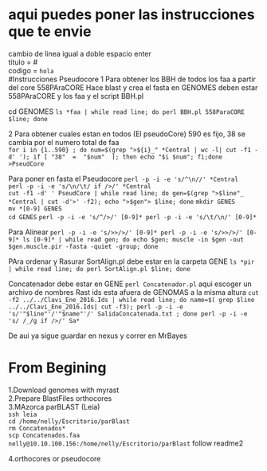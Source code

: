 # aqui puedes poner las instrucciones que te envie  
cambio de linea igual a doble espacio enter   
titulo = #  
codigo = `hola`    
#Instrucciones Pseudocore
1 Para obtener los BBH de todos los faa a partir del core 558PAraCORE
Hace blast y crea el fasta
en GENOMES deben estar 558PAraCORE y los faa y el script BBH.pl
 
cd GENOMES
`ls *faa | while read line; do perl BBH.pl 558ParaCORE $line; done`


2 Para obtener cuales estan en todos (El pseudoCore)
590 es fijo, 38 se cambia por el numero total de faa  
`for i in {1..590} ; do num=$(grep ">${i}_" *Central | wc -l| cut -f1 -d' '); if [ "38"  =  "$num"  ]; then echo "$i $num"; fi;done >PseudCore`

Para poner en fasta el Pseudocore
`perl -p -i -e 's/^\n//' *Central`  
`perl -p -i -e 's/\n/\t/ if />/' *Central`  
`cut -f1 -d' ' PseudCore | while read line; do gen=$(grep ">$line"_ *Central | cut -d'>' -f2); echo ">$gen"> $line; done`
`mkdir GENES`  
`mv *[0-9] GENES`  
`cd GENES`
`perl -p -i -e 's/^/>/' [0-9]*
perl -p -i -e 's/\t/\n/' [0-9]*`

Para Alinear
`perl -p -i -e 's/>>/>/' [0-9]*
perl -p -i -e 's/>>/>/' [0-9]*
ls [0-9]* | while read gen; do echo $gen; muscle -in $gen -out $gen.muscle.pir -fasta -quiet -group; done`

PAra ordenar y Rasurar
SortAlign.pl debe estar en la carpeta GENE
`ls *pir | while read line; do perl SortAlign.pl $line; done`

Concatenador debe estar en GENE
`perl Concatenador.pl`
aqui escoger un archivo de nombres
Rast ids esta afuera de GENOMAS a la misma altura
`cut -f2 ../../Clavi_Ene_2016.Ids | while read line; do name=$( grep $line ../../Clavi_Ene_2016.Ids| cut -f3); perl -p -i -e 's/'"$line"'/'"$name"'/' SalidaConcatenada.txt ; done
perl -p -i -e 's/ /_/g if />/' Sa*	`

De aui ya sigue guardar en nexus y correr en MrBayes

  
# From Begining  
1.Download genomes with myrast  
2.Prepare BlastFiles orthocores  
3.MAzorca parBLAST (Leia)  
  `ssh leia`   
  `cd /home/nelly/Escritorio/parBlast`  
 ` rm Concatenados* `  
  `scp Concatenados.faa  nelly@10.10.100.156:/home/nelly/Escritorio/parBlast` 
  follow readme2
 
4.orthocores or pseudocore  
